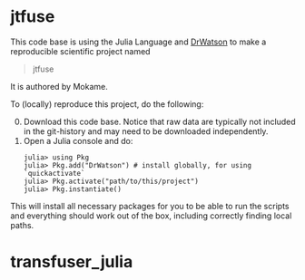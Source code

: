 # jtfuse

This code base is using the Julia Language and [DrWatson](https://juliadynamics.github.io/DrWatson.jl/stable/)
to make a reproducible scientific project named
> jtfuse

It is authored by Mokame.

To (locally) reproduce this project, do the following:

0. Download this code base. Notice that raw data are typically not included in the
   git-history and may need to be downloaded independently.
1. Open a Julia console and do:
   ```
   julia> using Pkg
   julia> Pkg.add("DrWatson") # install globally, for using `quickactivate`
   julia> Pkg.activate("path/to/this/project")
   julia> Pkg.instantiate()
   ```

This will install all necessary packages for you to be able to run the scripts and
everything should work out of the box, including correctly finding local paths.
# transfuser_julia
